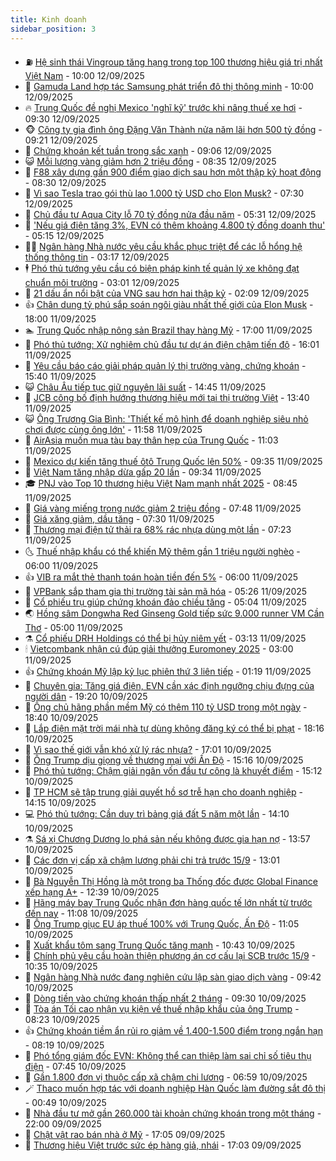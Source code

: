 ```yaml
---
title: Kinh doanh
sidebar_position: 3
---
```


<!-- vnexpress-kinh-doanh:START -->
- ⛽️ [Hệ sinh thái Vingroup tăng hạng trong top 100 thương hiệu giá trị nhất Việt Nam](https://vnexpress.net/he-sinh-thai-vingroup-tang-hang-trong-top-100-thuong-hieu-gia-tri-nhat-viet-nam-4938406.html) - 10:00 12/09/2025
- 🐲 [Gamuda Land hợp tác Samsung phát triển đô thị thông minh](https://vnexpress.net/gamuda-land-hop-tac-samsung-phat-trien-do-thi-thong-minh-4938395.html) - 10:00 12/09/2025
- 🔥 [Trung Quốc đề nghị Mexico &#39;nghĩ kỹ&#39; trước khi nâng thuế xe hơi](https://vnexpress.net/trung-quoc-de-nghi-mexico-nghi-ky-truoc-khi-nang-thue-xe-hoi-4938228.html) - 09:30 12/09/2025
- 🐵 [Công ty gia đình ông Đặng Văn Thành nửa năm lãi hơn 500 tỷ đồng](https://vnexpress.net/cong-ty-gia-dinh-ong-dang-van-thanh-nua-nam-lai-hon-500-ty-dong-4938277.html) - 09:21 12/09/2025
- 🦅 [Chứng khoán kết tuần trong sắc xanh](https://vnexpress.net/chung-khoan-hom-nay-12-9-vn-index-ket-tuan-trong-sac-xanh-4938344.html) - 09:06 12/09/2025
- 😺 [Mỗi lượng vàng giảm hơn 2 triệu đồng](https://vnexpress.net/moi-luong-vang-giam-hon-2-trieu-dong-4938316.html) - 08:35 12/09/2025
- 🤩 [F88 xây dựng gần 900 điểm giao dịch sau hơn một thập kỷ hoạt động](https://vnexpress.net/f88-xay-dung-gan-900-diem-giao-dich-sau-hon-mot-thap-ky-hoat-dong-4938333.html) - 08:30 12/09/2025
- 🌮 [Vì sao Tesla trao gói thù lao 1.000 tỷ USD cho Elon Musk?](https://vnexpress.net/vi-sao-tesla-trao-goi-thu-lao-1-000-ty-usd-cho-elon-musk-4938157.html) - 07:30 12/09/2025
- 🧰 [Chủ đầu tư Aqua City lỗ 70 tỷ đồng nửa đầu năm](https://vnexpress.net/chu-dau-tu-aqua-city-lo-70-ty-dong-nua-dau-nam-4938142.html) - 05:31 12/09/2025
- 🤔 [&#39;Nếu giá điện tăng 3%, EVN có thêm khoảng 4.800 tỷ đồng doanh thu&#39;](https://vnexpress.net/neu-gia-dien-tang-3-evn-co-them-khoang-4-800-ty-dong-doanh-thu-4937835.html) - 05:15 12/09/2025
- 🧑‍💻 [Ngân hàng Nhà nước yêu cầu khắc phục triệt để các lỗ hổng hệ thống thông tin](https://vnexpress.net/ngan-hang-nha-nuoc-yeu-cau-khac-phuc-triet-de-cac-lo-hong-he-thong-thong-tin-4938089.html) - 03:17 12/09/2025
- 🕴 [Phó thủ tướng yêu cầu có biện pháp kinh tế quản lý xe không đạt chuẩn môi trường](https://vnexpress.net/pho-thu-tuong-yeu-cau-co-bien-phap-kinh-te-quan-ly-xe-khong-dat-chuan-moi-truong-4938060.html) - 03:01 12/09/2025
- 🦩 [21 dấu ẩn nổi bật của VNG sau hơn hai thập kỷ](https://vnexpress.net/21-dau-an-noi-bat-cua-vng-sau-hon-hai-thap-ky-4937913.html) - 02:09 12/09/2025
- 👍 [Chân dung tỷ phú sắp soán ngôi giàu nhất thế giới của Elon Musk](https://vnexpress.net/chan-dung-ty-phu-sap-soan-ngoi-giau-nhat-the-gioi-cua-elon-musk-4937895.html) - 18:00 11/09/2025
- 🏊 [Trung Quốc nhập nông sản Brazil thay hàng Mỹ](https://vnexpress.net/trung-quoc-nhap-nong-san-brazil-thay-hang-my-4937961.html) - 17:00 11/09/2025
- 🤡 [Phó thủ tướng: Xử nghiêm chủ đầu tư dự án điện chậm tiến độ](https://vnexpress.net/pho-thu-tuong-xu-nghiem-chu-dau-tu-du-an-dien-cham-tien-do-4938042.html) - 16:01 11/09/2025
- 👀 [Yêu cầu báo cáo giải pháp quản lý thị trường vàng, chứng khoán](https://vnexpress.net/yeu-cau-bao-cao-giai-phap-quan-ly-thi-truong-vang-chung-khoan-4938034.html) - 15:40 11/09/2025
- 😺 [Châu Âu tiếp tục giữ nguyên lãi suất](https://vnexpress.net/chau-au-tiep-tuc-giu-nguyen-lai-suat-4938001.html) - 14:45 11/09/2025
- 🦣 [JCB công bố định hướng thương hiệu mới tại thị trường Việt](https://vnexpress.net/jcb-cong-bo-dinh-huong-thuong-hieu-moi-tai-thi-truong-viet-4938002.html) - 13:40 11/09/2025
- 😺 [Ông Trương Gia Bình: &#39;Thiết kế mô hình để doanh nghiệp siêu nhỏ chơi được cùng ông lớn&#39;](https://vnexpress.net/ong-truong-gia-binh-thiet-ke-mo-hinh-de-doanh-nghiep-sieu-nho-choi-duoc-cung-ong-lon-4937905.html) - 11:58 11/09/2025
- 💼 [AirAsia muốn mua tàu bay thân hẹp của Trung Quốc](https://vnexpress.net/airasia-muon-mua-tau-bay-than-hep-cua-trung-quoc-4937962.html) - 11:03 11/09/2025
- 🤗 [Mexico dự kiến tăng thuế ôtô Trung Quốc lên 50%](https://vnexpress.net/mexico-du-kien-tang-thue-oto-trung-quoc-len-50-4937937.html) - 09:35 11/09/2025
- 👀 [Việt Nam tăng nhập dừa gấp 20 lần](https://vnexpress.net/viet-nam-tang-nhap-dua-gap-20-lan-4937938.html) - 09:34 11/09/2025
- 🎓 [PNJ vào Top 10 thương hiệu Việt Nam mạnh nhất 2025](https://vnexpress.net/pnj-vao-top-10-thuong-hieu-viet-nam-manh-nhat-2025-4937928.html) - 08:45 11/09/2025
- 🗽 [Giá vàng miếng trong nước giảm 2 triệu đồng](https://vnexpress.net/gia-vang-mieng-trong-nuoc-giam-2-trieu-dong-4937902.html) - 07:48 11/09/2025
- 🚀 [Giá xăng giảm, dầu tăng](https://vnexpress.net/gia-xang-giam-dau-tang-4937867.html) - 07:30 11/09/2025
- 🤗 [Thương mại điện tử thải ra 68% rác nhựa dùng một lần](https://vnexpress.net/thuong-mai-dien-tu-thai-ra-68-rac-nhua-dung-mot-lan-4937804.html) - 07:23 11/09/2025
- 🌜 [Thuế nhập khẩu có thể khiến Mỹ thêm gần 1 triệu người nghèo](https://vnexpress.net/thue-nhap-khau-co-the-khien-my-them-gan-1-trieu-nguoi-ngheo-4937762.html) - 06:00 11/09/2025
- 👍 [VIB ra mắt thẻ thanh toán hoàn tiền đến 5%](https://vnexpress.net/vib-ra-mat-the-thanh-toan-hoan-tien-den-5-4937821.html) - 06:00 11/09/2025
- 🤖 [VPBank sắp tham gia thị trường tài sản mã hóa](https://vnexpress.net/vpbank-sap-tham-gia-thi-truong-tai-san-ma-hoa-4937780.html) - 05:26 11/09/2025
- 🫣 [Cổ phiếu trụ giúp chứng khoán đảo chiều tăng](https://vnexpress.net/chung-khoan-hom-nay-11-9-4937836.html) - 05:04 11/09/2025
- 🌏 [Hồng sâm Dongwha Red Ginseng Gold tiếp sức 9.000 runner VM Cần Thơ](https://vnexpress.net/hong-sam-dongwha-red-ginseng-gold-tiep-suc-9-000-runner-vm-can-tho-4937407.html) - 05:00 11/09/2025
- ⚗️ [Cổ phiếu DRH Holdings có thể bị hủy niêm yết](https://vnexpress.net/co-phieu-drh-holdings-co-the-bi-huy-niem-yet-4937704.html) - 03:13 11/09/2025
- 🕯 [Vietcombank nhận cú đúp giải thưởng Euromoney 2025](https://vnexpress.net/vietcombank-nhan-cu-dup-giai-thuong-euromoney-2025-4937726.html) - 03:00 11/09/2025
- 👍 [Chứng khoán Mỹ lập kỷ lục phiên thứ 3 liên tiếp](https://vnexpress.net/chung-khoan-my-lap-ky-luc-phien-thu-3-lien-tiep-4937661.html) - 01:19 11/09/2025
- 🤠 [Chuyên gia: Tăng giá điện, EVN cần xác định ngưỡng chịu đựng của người dân](https://vnexpress.net/chuyen-gia-tang-gia-dien-evn-can-xac-dinh-nguong-chiu-dung-cua-nguoi-dan-4937637.html) - 19:20 10/09/2025
- 🌊 [Ông chủ hãng phần mềm Mỹ có thêm 110 tỷ USD trong một ngày](https://vnexpress.net/ong-chu-hang-phan-mem-my-co-them-110-ty-usd-trong-mot-ngay-4937635.html) - 18:40 10/09/2025
- 🌈 [Lắp điện mặt trời mái nhà tự dùng không đăng ký có thể bị phạt](https://vnexpress.net/lap-dien-mat-troi-mai-nha-tu-dung-khong-dang-ky-co-the-bi-phat-4937638.html) - 18:16 10/09/2025
- 🥳 [Vì sao thế giới vẫn khó xử lý rác nhựa?](https://vnexpress.net/vi-sao-the-gioi-van-kho-xu-ly-rac-nhua-4935906.html) - 17:01 10/09/2025
- 🐻 [Ông Trump dịu giọng về thương mại với Ấn Độ](https://vnexpress.net/ong-trump-diu-giong-ve-thuong-mai-voi-an-do-4937610.html) - 15:16 10/09/2025
- 💫 [Phó thủ tướng: Chậm giải ngân vốn đầu tư công là khuyết điểm](https://vnexpress.net/pho-thu-tuong-cham-giai-ngan-von-dau-tu-cong-la-khuyet-diem-4937600.html) - 15:12 10/09/2025
- 🤩 [TP HCM sẽ tập trung giải quyết hồ sơ trễ hạn cho doanh nghiệp](https://vnexpress.net/tp-hcm-se-tap-trung-giai-quyet-ho-so-tre-han-cho-doanh-nghiep-4937602.html) - 14:15 10/09/2025
- 💻 [Phó thủ tướng: Cần duy trì bảng giá đất 5 năm một lần](https://vnexpress.net/pho-thu-tuong-can-duy-tri-bang-gia-dat-5-nam-mot-lan-4937604.html) - 14:10 10/09/2025
- ⚗️ [Sá xị Chương Dương lo phá sản nếu không được gia hạn nợ](https://vnexpress.net/sa-xi-chuong-duong-lo-pha-san-neu-khong-duoc-gia-han-no-4937579.html) - 13:57 10/09/2025
- 🌈 [Các đơn vị cấp xã chậm lương phải chi trả trước 15/9](https://vnexpress.net/cac-don-vi-cap-xa-cham-luong-phai-chi-tra-truoc-15-9-4937592.html) - 13:01 10/09/2025
- 🌝 [Bà Nguyễn Thị Hồng là một trong ba Thống đốc được Global Finance xếp hạng A+](https://vnexpress.net/ba-nguyen-thi-hong-la-mot-trong-ba-thong-doc-duoc-global-finance-xep-hang-a-4937575.html) - 12:39 10/09/2025
- 🥸 [Hãng máy bay Trung Quốc nhận đơn hàng quốc tế lớn nhất từ trước đến nay](https://vnexpress.net/hang-may-bay-trung-quoc-nhan-don-hang-quoc-te-lon-nhat-tu-truoc-den-nay-4937567.html) - 11:08 10/09/2025
- 🦆 [Ông Trump giục EU áp thuế 100% với Trung Quốc, Ấn Độ](https://vnexpress.net/ong-trump-giuc-eu-ap-thue-100-voi-trung-quoc-an-do-4937475.html) - 11:05 10/09/2025
- 🌋 [Xuất khẩu tôm sang Trung Quốc tăng mạnh](https://vnexpress.net/xuat-khau-tom-sang-trung-quoc-tang-manh-4937397.html) - 10:43 10/09/2025
- 🦍 [Chính phủ yêu cầu hoàn thiện phương án cơ cấu lại SCB trước 15/9](https://vnexpress.net/chinh-phu-yeu-cau-hoan-thien-phuong-an-co-cau-lai-scb-truoc-15-9-4937553.html) - 10:35 10/09/2025
- 🤔 [Ngân hàng Nhà nước đang nghiên cứu lập sàn giao dịch vàng](https://vnexpress.net/ngan-hang-nha-nuoc-dang-nghien-cuu-lap-san-giao-dich-vang-4937483.html) - 09:42 10/09/2025
- 🧰 [Dòng tiền vào chứng khoán thấp nhất 2 tháng](https://vnexpress.net/dong-tien-vao-chung-khoan-thap-nhat-2-thang-4937526.html) - 09:30 10/09/2025
- 🌝 [Tòa án Tối cao nhận vụ kiện về thuế nhập khẩu của ông Trump](https://vnexpress.net/toa-an-toi-cao-nhan-vu-kien-ve-thue-nhap-khau-cua-ong-trump-4937437.html) - 08:23 10/09/2025
- 👍 [Chứng khoán tiềm ẩn rủi ro giảm về 1.400-1.500 điểm trong ngắn hạn](https://vnexpress.net/chung-khoan-tiem-an-rui-ro-giam-ve-1-400-1-500-diem-trong-ngan-han-4937423.html) - 08:19 10/09/2025
- 🗽 [Phó tổng giám đốc EVN: Không thể can thiệp làm sai chỉ số tiêu thụ điện](https://vnexpress.net/pho-tong-giam-doc-evn-khong-the-can-thiep-lam-sai-chi-so-tieu-thu-dien-4937434.html) - 07:45 10/09/2025
- 🐎 [Gần 1.800 đơn vị thuộc cấp xã chậm chi lương](https://vnexpress.net/gan-1-800-don-vi-thuoc-cap-xa-cham-chi-luong-4937416.html) - 06:59 10/09/2025
- 🪄 [Thaco muốn hợp tác với doanh nghiệp Hàn Quốc làm đường sắt đô thị](https://vnexpress.net/thaco-muon-hop-tac-voi-doanh-nghiep-han-quoc-lam-duong-sat-do-thi-4937182.html) - 00:49 10/09/2025
- 🎊 [Nhà đầu tư mở gần 260.000 tài khoản chứng khoán trong một tháng](https://vnexpress.net/nha-dau-tu-mo-gan-260-000-tai-khoan-chung-khoan-trong-mot-thang-4937130.html) - 22:00 09/09/2025
- 🗽 [Chật vật rao bán nhà ở Mỹ](https://vnexpress.net/chat-vat-rao-ban-nha-o-my-4937015.html) - 17:05 09/09/2025
- 🦩 [Thương hiệu Việt trước sức ép hàng giả, nhái](https://vnexpress.net/thuong-hieu-viet-truoc-suc-ep-hang-gia-nhai-4937040.html) - 17:03 09/09/2025<!-- vnexpress-kinh-doanh:END -->

